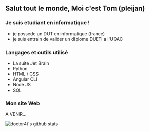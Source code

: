 ## Salut tout le monde, Moi c'est Tom (pleijan)

### Je suis etudiant en informatique !
- je possede un DUT en informatique (france)
- je suis entrain de valider un diplome DUETI a l'UQAC

### Langages et outils utilisé
- La suite Jet Brain
- Python
- HTML / CSS
- Angular CLI
- Node JS
- SQL

### Mon site Web 

A VENIR...

<!--START_SECTION:waka-->
<!--END_SECTION:waka-->


![doctor4t's github stats](https://github-readme-stats.vercel.app/api?username=pleijan&count_private=true&show_icons=true&include_all_commits=true&theme=radical)
